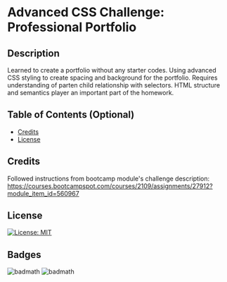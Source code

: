 # Advanced CSS Challenge: Professional Portfolio

## Description

Learned to create a portfolio without any starter codes. Using advanced CSS styling to create spacing and background for the portfolio. Requires understanding of parten child relationship with selectors. HTML structure and semantics player an important part of the homework. 

## Table of Contents (Optional)

- [Credits](#credits)
- [License](#license)

## Credits

Followed instructions from bootcamp module's challenge description: https://courses.bootcampspot.com/courses/2109/assignments/27912?module_item_id=560967

## License

[![License: MIT](https://img.shields.io/badge/License-MIT-yellow.svg)](https://opensource.org/licenses/MIT)

## Badges

![badmath](https://img.shields.io/badge/HTML-60.3%25-orange)
![badmath](https://img.shields.io/badge/CSS-39.7%25-purple)